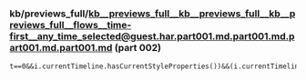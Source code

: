 ### kb/previews_full/kb__previews_full__kb__previews_full__kb__previews_full__flows__time-first__any_time_selected@guest.har.part001.md.part001.md.part001.md.part001.md (part 002)

```md
t==0&&i.currentTimeline.hasCurrentStyleProperties())&&(i.currentTimeline.snapshotCurrentStyles(),i.previousNode=Oi);let s=t,a=i.invokeQuery(e.selector,e.orig
```

```
